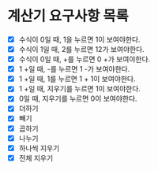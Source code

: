 # 계산기 요구사항 목록

- [X] 수식이 0일 때, 1을 누르면 1이 보여야한다.
- [X] 수식이 1일 때, 2를 누르면 12가 보여야한다.
- [X] 수식이 0일 때, +를 누르면 0 +가 보여야한다.
- [X] 1 +일 때, -를 누르면 1 -가 보여야한다.
- [X] 1 +일 때, 1를 누르면 1 + 1이 보여야한다.
- [X] 1 +일 때, 지우기를 누르면 1이 보여야한다.
- [X] 0일 때, 지우기를 누르면 0이 보여야한다.
- [X] 더하기
- [X] 빼기
- [X] 곱하기
- [X] 나누기
- [X] 하나씩 지우기
- [X] 전체 지우기